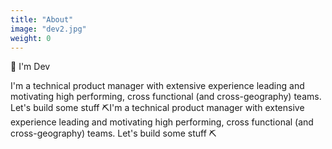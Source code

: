 ```yaml
---
title: "About"
image: "dev2.jpg"
weight: 0
---
```


👋 I'm Dev 

I'm a technical product manager with extensive experience leading and motivating high performing, cross functional (and cross-geography) teams. Let's build some stuff ⛏️I'm a technical product manager with extensive experience leading and motivating high performing, cross functional (and cross-geography) teams. Let's build some stuff ⛏️ 